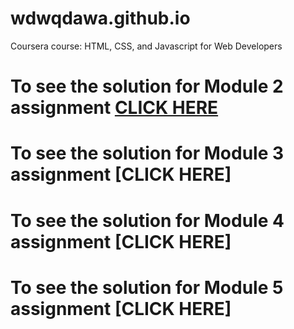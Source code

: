 # wdwqdawa.github.io

Coursera course: HTML, CSS, and Javascript for Web Developers

# To see the solution for Module 2 assignment [CLICK HERE](https://chethangowda8151.github.io/module2-solution/index.html)

# To see the solution for Module 3 assignment [CLICK HERE]

# To see the solution for Module 4 assignment [CLICK HERE]

# To see the solution for Module 5 assignment [CLICK HERE]
